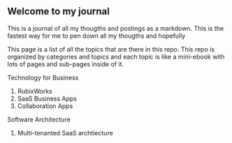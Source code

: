 ## Welcome to my journal

This is a journal of all my thougths and postings as a markdown. This is the fastest way for me to pen down all my thougths and hopefully 

This page is a list of all the topics that are there in this repo. This repo is organized by categories and topics and each topic is like a mini-ebook with lots of pages and sub-pages inside of it.

Technology for Business
 1. RubixWorks
 2. SaaS Business Apps
 3. Collaboration Apps

Software Architecture
 1. Multi-tenanted SaaS archtiecture


<!--stackedit_data:
eyJoaXN0b3J5IjpbMTg5OTM1MTA3OCwtNDAzMTU2NTA1XX0=
-->